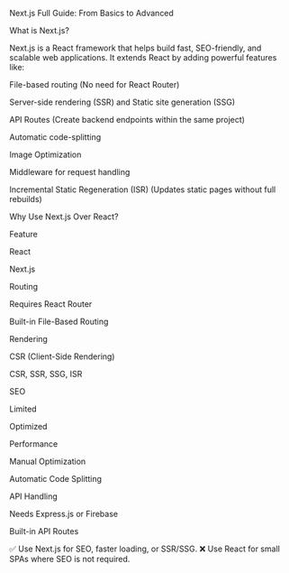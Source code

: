 Next.js Full Guide: From Basics to Advanced

What is Next.js?

Next.js is a React framework that helps build fast, SEO-friendly, and scalable web applications. It extends React by adding powerful features like:

File-based routing (No need for React Router)

Server-side rendering (SSR) and Static site generation (SSG)

API Routes (Create backend endpoints within the same project)

Automatic code-splitting

Image Optimization

Middleware for request handling

Incremental Static Regeneration (ISR) (Updates static pages without full rebuilds)

Why Use Next.js Over React?

Feature

React

Next.js

Routing

Requires React Router

Built-in File-Based Routing

Rendering

CSR (Client-Side Rendering)

CSR, SSR, SSG, ISR

SEO

Limited

Optimized

Performance

Manual Optimization

Automatic Code Splitting

API Handling

Needs Express.js or Firebase

Built-in API Routes

✅ Use Next.js for SEO, faster loading, or SSR/SSG.
❌ Use React for small SPAs where SEO is not required.

